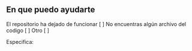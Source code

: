 ## En que puedo ayudarte

El repositorio ha dejado de funcionar [ ]
No encuentras algún archivo del codigo [ ]
Otro [ ]

Especifica:
